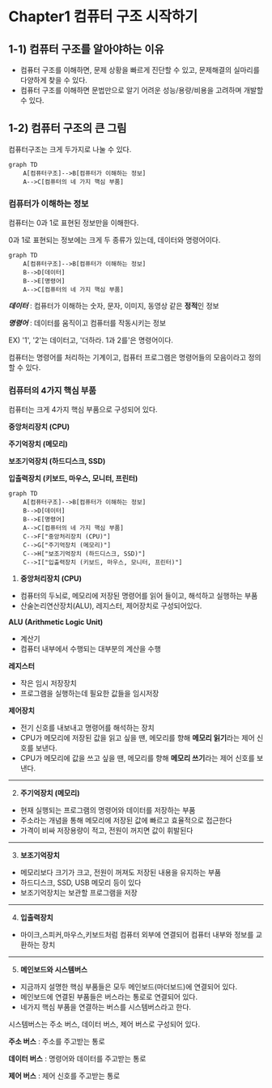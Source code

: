 # Chapter1 컴퓨터 구조 시작하기

## 1-1) 컴퓨터 구조를 알아야하는 이유

- 컴퓨터 구조를 이해하면, 문제 상황을 빠르게 진단할 수 있고, 문제해결의 실마리를 다양하게 찾을 수 있다.
- 컴퓨터 구조를 이해하면 문법만으로 알기 어려운 성능/용량/비용을 고려하며 개발할 수 있다.

## 1-2)  컴퓨터 구조의 큰 그림

컴퓨터구조는 크게 두가지로 나눌 수 있다.

```mermaid
graph TD
    A[컴퓨터구조]-->B[컴퓨터가 이해하는 정보]
    A-->C[컴퓨터의 네 가지 핵심 부품]
```

### 컴퓨터가 이해하는 정보

컴퓨터는 0과 1로 표현된 정보만을 이해한다.

0과 1로 표현되는 정보에는 크게 두 종류가 있는데, 데이터와 명령어이다.

```mermaid
graph TD
    A[컴퓨터구조]-->B[컴퓨터가 이해하는 정보]
	B-->D[데이터]
	B-->E[명령어]
    A-->C[컴퓨터의 네 가지 핵심 부품]
```

**_데이터_** : 컴퓨터가 이해하는 숫자, 문자, 이미지, 동영상 같은 **정적**인 정보

**_명령어_** : 데이터를 움직이고 컴퓨터를 작동시키는 정보

EX) '1', '2'는 데이터고, '더하라. 1과 2를'은 명령어이다.

컴퓨터는 명령어를 처리하는 기계이고, 컴퓨터 프로그램은 명령어들의 모음이라고 정의할 수 있다.

### 컴퓨터의 4가지 핵심 부품

컴퓨터는 크게 4가지 핵심 부품으로 구성되어 있다.

**중앙처리장치 (CPU)**

**주기억장치 (메모리)**

**보조기억장치 (하드디스크, SSD)**

**입출력장치 (키보드, 마우스, 모니터, 프린터)**

```mermaid
graph TD
    A[컴퓨터구조]-->B[컴퓨터가 이해하는 정보]
	B-->D[데이터]
	B-->E[명령어]
    A-->C[컴퓨터의 네 가지 핵심 부품]
    C-->F["중앙처리장치 (CPU)"]
    C-->G["주기억장치 (메모리)"]
    C-->H["보조기억장치 (하드디스크, SSD)"]
    C-->I["입출력장치 (키보드, 마우스, 모니터, 프린터)"]
```

1. **중앙처리장치 (CPU)**
 - 컴퓨터의 두뇌로, 메모리에 저장된 명령어를 읽어 들이고, 해석하고 실행하는 부품
 - 산술논리연산장치(ALU), 레지스터, 제어장치로 구성되어있다.

**ALU (Arithmetic Logic Unit)**

- 계산기
- 컴퓨터 내부에서 수행되는 대부분의 계산을 수행

**레지스터**

- 작은 임시 저장장치
- 프로그램을 실행하는데 필요한 값들을 임시저장

**제어장치**

- 전기 신호를 내보내고 명령어를 해석하는 장치
- CPU가 메모리에 저장된 값을 읽고 싶을 땐, 메모리를 향해 **메모리 읽기**라는 제어 신호를 보낸다.
- CPU가 메모리에 값을 쓰고 싶을 땐, 메모리를 향해 **메모리 쓰기**라는 제어 신호를 보낸다.

<hr/>

2. **주기억장치 (메모리)**

- 현재 실행되는 프로그램의 명령어와 데이터를 저장하는 부품
- 주소라는 개념을 통해 메모리에 저장된 값에 빠르고 효율적으로 접근한다
- 가격이 비싸 저장용량이 적고, 전원이 꺼지면 값이 휘발된다

<hr/>

3. **보조기억장치**

- 메모리보다 크기가 크고, 전원이 꺼져도 저장된 내용을 유지하는 부품
- 하드디스크, SSD, USB 메모리 등이 있다
- 보조기억장치는 보관할 프로그램을 저장

<hr/>

4. **입출력장치**

- 마이크,스피커,마우스,키보드처럼 컴퓨터 외부에 연결되어 컴퓨터 내부와 정보를 교환하는 장치

<hr/>

5. **메인보드와 시스템버스**

- 지금까지 설명한 핵심 부품들은 모두 메인보드(마더보드)에 연결되어 있다.
- 메인보드에 연결된 부품들은 버스라는 통로로 연결되어 있다.
- 네가지 핵심 부품을 연결하는 버스를 시스템버스라고 한다.

시스템버스는 주소 버스, 데이터 버스, 제어 버스로 구성되어 있다.

**주소 버스** : 주소를 주고받는 통로

**데이터 버스** : 명령어와 데이터를 주고받는 통로

**제어 버스** : 제어 신호를 주고받는 통로